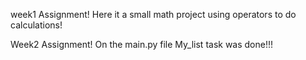 week1 Assignment!
Here it a small math project using operators to do calculations!

Week2 Assignment!
On the main.py file My_list task was done!!!
